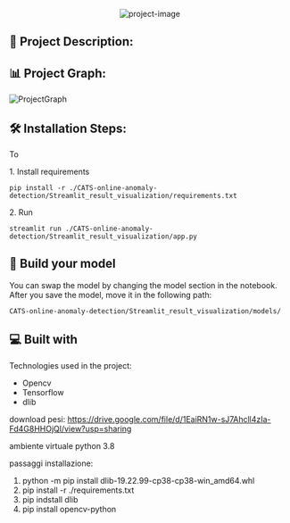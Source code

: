 <p align="center"><img src="https://socialify.git.ci/SimArgentino/Neural-Network-Based-Lip-Reading-Performance-Evaluation-and-Live-Testing/image?font=KoHo&language=1&name=1&pattern=Circuit%20Board&theme=Light" alt="project-image"></p>

<h2>📜 Project Description:</h2>


<h2>📊 Project Graph: </h2>
  
  ![ProjectGraph](https://github.com/SimArgentino/CATS-online-anomaly-detection/assets/93777986/617f1036-a83a-4aff-9444-5c033e9b20ea)



<h2>🛠️ Installation Steps:</h2>
<p>To </p>

<p>1. Install requirements</p>

```
pip install -r ./CATS-online-anomaly-detection/Streamlit_result_visualization/requirements.txt
```

<p>2. Run</p>

```
streamlit run ./CATS-online-anomaly-detection/Streamlit_result_visualization/app.py
```

<h2>🫵 Build your model </h2>
You can swap the model by changing the model section in the notebook.
After you save the model, move it in the following path:    

```
CATS-online-anomaly-detection/Streamlit_result_visualization/models/
```

<h2>💻 Built with</h2>

Technologies used in the project:

*   Opencv
*   Tensorflow
*   dlib








download pesi: https://drive.google.com/file/d/1EaiRN1w-sJ7Ahcll4zIa-Fd4G8HHOjQl/view?usp=sharing

ambiente virtuale python 3.8

passaggi installazione:
1. python -m pip install dlib-19.22.99-cp38-cp38-win_amd64.whl
2. pip install -r ./requirements.txt
3. pip indstall dlib
4. pip install opencv-python
